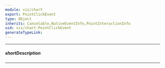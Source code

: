 ```yaml
---
module: viz/chart
export: PointClickEvent
type: Object
inherits: Cancelable,NativeEventInfo,PointInteractionInfo
uid: viz/chart:PointClickEvent
generateTypeLink: 
---
```

---
##### shortDescription
<!-- Description goes here -->

---
<!-- Description goes here -->